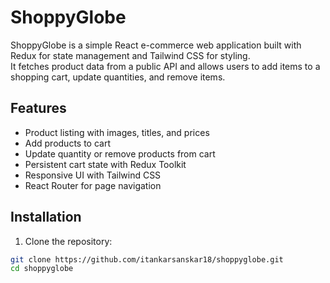 # ShoppyGlobe

ShoppyGlobe is a simple React e-commerce web application built with Redux for state management and Tailwind CSS for styling.  
It fetches product data from a public API and allows users to add items to a shopping cart, update quantities, and remove items.

## Features

- Product listing with images, titles, and prices  
- Add products to cart  
- Update quantity or remove products from cart  
- Persistent cart state with Redux Toolkit  
- Responsive UI with Tailwind CSS  
- React Router for page navigation  

## Installation

1. Clone the repository:

```bash
git clone https://github.com/itankarsanskar18/shoppyglobe.git
cd shoppyglobe
